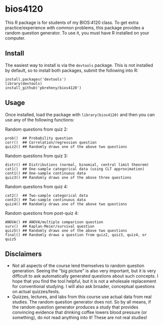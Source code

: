 # bios4120

This R package is for students of my BIOS:4120 class.  To get extra practice/experience with common problems, this package provides a random question generator. To use it, you must have R installed on your computer.

## Install

The easiest way to install is via the `devtools` package.  This is not installed by default, so to install both packages, submit the following into R:

```
install.packages('devtools')
library(devtools)
install_github('pbreheny/bios4120')
```

## Usage

Once installed, load the package with `library(bios4120)` and then you can use any of the following functions:

Random questions from quiz 2:

```
prob()  ## Probability question
corr()  ## Correlation/regression question
quiz2() ## Randomly draws one of the above two questions
```

Random questions from quiz 3:

```
distr() ## Distributions (normal, binomial, central limit theorem)
cat1()  ## One-sample categorical data (using CLT approximation)
cont1() ## One-sample continuous data
quiz3() ## Randomly draws one of the above three questions
```

Random questions from quiz 4:

```
cat2()  ## Two-sample categorical data
cont2() ## Two-sample continuous data
quiz4() ## Randomly draws one of the above two questions
```

Random questions from post-quiz 4:

```
ANOVA() ## ANOVA/multiple comparison question 
surv()  ## Kaplan-Meier/survival question 
quiz5() ## Randomly draws one of the above two questions 
final() ## Randomly draws a question from quiz2, quiz3, quiz4, or quiz5 
```

## Disclaimers

* Not all aspects of the course lend themselves to random question generation. Seeing the "big picture" is also very important, but it is very difficult to ask automatically generated questions about such concepts. I hope that you find the tool helpful, but it is not a wholesale replacement for conventional studying.  I will also ask broader, conceptual questions on actual quizzes/tests.
* Quizzes, lectures, and labs from this course use actual data from real studies. The random question generator does not. So by all means, if the random question generator produces a study that provides convincing evidence that drinking coffee lowers blood pressure (or something), do not read anything into it! These are not real studies!
